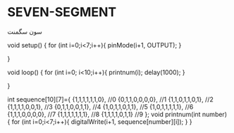 # SEVEN-SEGMENT
سون سگمنت

void setup() {
for (int i=0;i<7;i++){
    pinMode(i+1, OUTPUT);
  }

}

void loop() {
  for (int i=0; i<10;i++){
    printnum(i);
    delay(1000);
  }

}

int sequence[10][7]={
  {1,1,1,1,1,1,0}, //0
  {0,1,1,0,0,0,0}, //1
  {1,1,0,1,1,0,1}, //2
  {1,1,1,1,0,0,1}, //3
  {0,1,1,0,0,1,1}, //4
  {1,0,1,1,0,1,1}, //5
  {1,0,1,1,1,1,1}, //6
  {1,1,1,0,0,0,0}, //7
  {1,1,1,1,1,1,1}, //8
  {1,1,1,1,0,1,1}  //9
};
void printnum(int number){
  for (int i=0;i<7;i++){
    digitalWrite(i+1, sequence[number][i]);
  }
}
